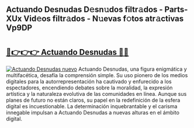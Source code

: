 ## Actuando Desnudas D𝚎sn𝚞dos filtr𝚊dos - Parts-XUx Vid𝚎os filtr𝚊dos - N𝚞evas f𝚘tos atr𝚊ctivas Vp9DP

# <h2><a href="http://mbb2vh.tromn.icu/?c=Actuando+Desnudas">🔗👉👉👉 Actuando Desnudas 🔗🔗</a></h2>

[![Actuando Desnudas nuevo](https://i.imgur.com/pEAQMta.gif)](http://mbb2vh.tromn.icu/?c=Actuando+Desnudas)
Actuando Desnudas, una figura enigmática y multifacética, desafía la comprensión simple. Su uso pionero de los medios digitales para la autorrepresentación ha cautivado y enfurecido a los espectadores, encendiendo debates sobre la moralidad, la expresión artística y la naturaleza evolutiva de las comunidades en línea. Aunque sus planes de futuro no están claros, su papel en la redefinición de la esfera digital es incuestionable. La determinación inquebrantable y el carisma innegable impulsan a Actuando Desnudas a nuevas alturas en el ámbito digital.
